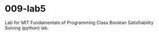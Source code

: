 # 009-lab5
Lab for MIT Fundamentals of Programming Class Boolean Satisfiability Solving (python) lab.
